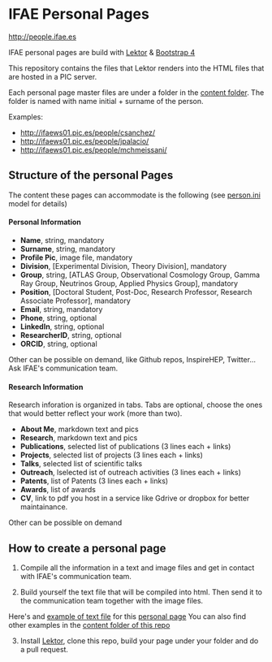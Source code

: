 # IFAE Personal Pages

http://people.ifae.es

IFAE personal pages are build with [Lektor](https://www.getlektor.com/) & [Bootstrap 4](http://getbootstrap.com/)

This repository contains the files that Lektor renders into the HTML files that are hosted in a PIC server.

Each personal page master files are under a folder in the [content folder](https://github.com/IFAE/people/tree/master/content). The folder is named with name initial + surname of the person.

Examples:

- http://ifaews01.pic.es/people/csanchez/
- http://ifaews01.pic.es/people/jpalacio/
- http://ifaews01.pic.es/people/mchmeissani/

## Structure of the personal Pages
The content these pages can accommodate is the following (see [person.ini](https://github.com/IFAE/people/blob/master/models/person.ini) model for details)

#### Personal Information
- **Name**, string, mandatory
- **Surname**, string, mandatory
- **Profile Pic**, image file, mandatory
- **Division**, [Experimental Division, Theory Division], mandatory
- **Group**, string, [ATLAS Group, Observational Cosmology Group, Gamma Ray Group, Neutrinos Group, Applied Physics Group], mandatory
- **Position**, [Doctoral Student, Post-Doc, Research Professor, Research Associate Professor], mandatory
- **Email**, string, mandatory
- **Phone**, string, optional
- **LinkedIn**, string, optional
- **ResearcherID**, string, optional
- **ORCID**, string, optional

Other can be possible on demand, like Github repos, InspireHEP, Twitter... Ask IFAE's communication team.

#### Research Information
Research inforation is organized in tabs. Tabs are optional, choose the ones that would better reflect your work (more than two).

- **About Me**, markdown text and pics
- **Research**, markdown text and pics
- **Publications**, selected list of publications (3 lines each + links)
- **Projects**, selected list of projects (3 lines each + links)
- **Talks**, selected list of scientific talks
- **Outreach**, lselected ist of outreach activities (3 lines each + links)
- **Patents**, list of Patents (3 lines each + links)
- **Awards**, list of awards
- **CV**, link to pdf you host in a service like Gdrive or dropbox for better maintainance.

Other can be possible on demand

## How to create a personal page

1. Compile all the information in a text and image files and get in contact with IFAE's communication team.

2. Build yourself the text file that will be compiled into html. Then send it to the communication team together with the image files.

Here's and [example of text file](https://github.com/IFAE/people/blob/master/content/csanchez/contents.lr) for this [personal page](http://ifaews01.pic.es/people/csanchez/)
You can also find other examples in the [content folder of this repo](https://github.com/IFAE/people/tree/master/content)

3. Install [Lektor](https://www.getlektor.com/), clone this repo, build your page under your folder and do a pull request.